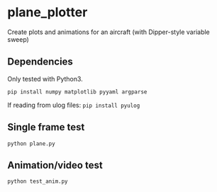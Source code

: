 # plane_plotter
Create plots and animations for an aircraft (with Dipper-style variable sweep)

## Dependencies
Only tested with Python3.

`pip install numpy matplotlib pyyaml argparse`

If reading from ulog files:
`pip install pyulog`

## Single frame test
`python plane.py`

## Animation/video test
`python test_anim.py`
